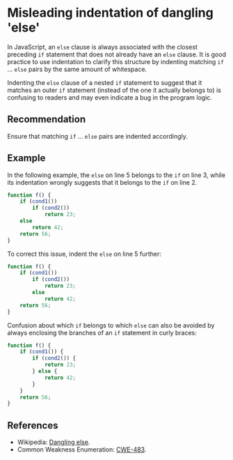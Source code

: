 # Misleading indentation of dangling 'else'
In JavaScript, an `else` clause is always associated with the closest preceding `if` statement that does not already have an `else` clause. It is good practice to use indentation to clarify this structure by indenting matching `if` ... `else` pairs by the same amount of whitespace.

Indenting the `else` clause of a nested `if` statement to suggest that it matches an outer `if` statement (instead of the one it actually belongs to) is confusing to readers and may even indicate a bug in the program logic.


## Recommendation
Ensure that matching `if` ... `else` pairs are indented accordingly.


## Example
In the following example, the `else` on line 5 belongs to the `if` on line 3, while its indentation wrongly suggests that it belongs to the `if` on line 2.


```javascript
function f() {
	if (cond1())
		if (cond2())
			return 23;
	else
		return 42;
	return 56;
}

```
To correct this issue, indent the `else` on line 5 further:


```javascript
function f() {
	if (cond1())
		if (cond2())
			return 23;
		else
			return 42;
	return 56;
}

```
Confusion about which `if` belongs to which `else` can also be avoided by always enclosing the branches of an `if` statement in curly braces:


```javascript
function f() {
	if (cond1()) {
		if (cond2()) {
			return 23;
		} else {
			return 42;
		}
	}
	return 56;
}

```

## References
* Wikipedia: [Dangling else](http://en.wikipedia.org/wiki/Dangling_else).
* Common Weakness Enumeration: [CWE-483](https://cwe.mitre.org/data/definitions/483.html).
